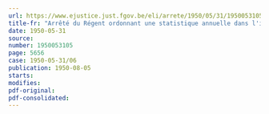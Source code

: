 ```yaml
---
url: https://www.ejustice.just.fgov.be/eli/arrete/1950/05/31/1950053105/justel
title-fr: "Arrêté du Régent ordonnant une statistique annuelle dans l'industrie de la tannerie"
date: 1950-05-31
source:
number: 1950053105
page: 5656
case: 1950-05-31/06
publication: 1950-08-05
starts:
modifies:
pdf-original:
pdf-consolidated:
---
```


